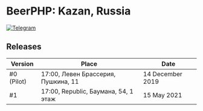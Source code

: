 # BeerPHP: Kazan, Russia

[![Telegram](https://img.shields.io/badge/telegram-join%20chat-blue.svg?style=flat)](https://t.me/beerphp_kazan)

## Releases

| Version                        | Place                                                                           | Date     |
| ------------------------------ | ------------------------------------------------------------------------------- | ---------|
| #0 (Pilot)                     | 17:00, Левен Брассерия, Пушкина, 11                                      | 14 December 2019|
| #1                             | 17:00, Republic, Баумана, 54, 1 этаж                                      | 15 May 2021|
